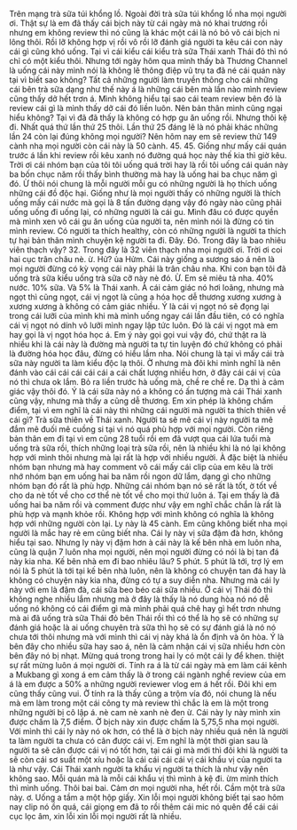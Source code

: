 Trên mạng trà sữa túi khổng lồ. Ngoài đời trà sữa túi khổng lồ nha mọi người ơi. Thật sự là em đã thấy cái bịch này từ cái ngày mà nó khai trương rồi nhưng em không review thì nó cũng là khác một cái là nó bỏ vô cái bịch ni lông thôi. Rồi lỡ không hợp vị rồi vô rồi lỡ đánh giá người ta kêu cái con này cái gì cũng khó uống. Tại vì cái kiểu cái kiểu trà sữa Thái xanh Thái đỏ thì nó chỉ có một kiểu thôi. Nhưng tới ngày hôm qua mình thấy bà Thương Channel là uống cái này mình nói là không lẽ thông điệp vũ trụ ta đã né cái quán này tại vì biết sao không? Tất cả những người làm truyền thông cho cái những cái bên trà sữa dạng như thế này á là những cái bên mà lần nào mình review cũng thấy dở hết trơn á. Mình không hiểu tại sao cái team review bên đó là review cái gì là mình thấy dở cái đó liền luôn. Nên bản thân mình cũng ngại hiểu không? Tại vì đã đã thấy là không có hợp gu ăn uống rồi. Nhưng thôi kệ đi. Nhất quá thứ lần thứ 25 thôi. Lần thứ 25 đáng lẽ là nó phải khác những lần 24 còn lại đúng không mọi người? Nên hôm nay em sẽ review thử 149 cành nha mọi người còn cái này là 50 cành. 45. 45. Giống như mấy cái quán trước á lần khi review rồi kêu xanh nó đường quá học này thế kia thì giờ kêu. Trời ơi cái nhóm bạn của tôi tôi uống quá trời hay là rồi tôi uống cái quán này ba bốn chục năm rồi thấy bình thường mà hay là uống hai ba chục năm gì đó. Ừ thôi nói chung là mỗi người mỗi gu có những người là họ thích uống những cái đồ độc hại. Giống như là mọi người thấy có những người là thích uống mấy cái nước mà gọi là 8 tấn đường dạng vậy đó ngày nào cũng phải uống uống đi uống lại, có những người là cái gu. Mình đâu có được quyền mà mình xen vô cái gu ăn uống của người ta, nên mình nói là đừng có tin mình review. Có người ta thích healthy, còn có những người là người ta thích tự hại bản thân mình chuyện kệ người ta đi. Đây. Đó. Trong đây là bao nhiêu viên thạch vậy? 32. Trong đây là 32 viên thạch nha mọi người ơi. Trời ơi coi hai cục trân châu nè. ừ. Hử? ủa Hửm. Cái này giống a sương sáo á nên là mọi người đừng có kỳ vọng cái này phải là trân châu nha. Khi con bạn tôi đã uống trà sữa kiểu uống trà sữa cỡ này nè đó. Ừ. Em sẽ miêu tả nha. 40% nước. 10% sữa. Và 5% là Thái xanh. À cái cảm giác nó hơi loãng, nhưng mà ngọt thì cũng ngọt, cái vị ngọt là cũng a hóa học dễ thương xương xương à xương xương à không có cảm giác nhiều. Ý là cái vị ngọt nó sẽ đọng lại trong cái lưỡi của mình khi mà mình uống ngay cái lần đầu tiên, có có nghĩa cái vị ngọt nó dính vô lưỡi mình ngay lập tức luôn. Đó là cái vị ngọt mà em hay gọi là vị ngọt hóa học á. Em ý này gọi gọi vui vậy đó, chứ thật ra là nhiều khi là cái này là đường mà người ta tự tin luyện đó chứ không có phải là đường hóa học đâu, đừng có hiểu lầm nha. Nói chung là tại vì mấy cái trà sữa này người ta làm kiểu độc lạ thôi. Ờ nhưng mà đôi khi mình nghĩ là nên đánh vào cái cái cái cái cái a cái chất lượng nhiều hơn, ở đây cái cái vị của nó thì chưa ok lắm. Bỏ ra liền trước hà uống mà, chề re chề re. Dạ thì à cảm giác vậy thôi đó. Ý là cái sữa này nó a không có ấn tượng mà cái Thái xanh cũng vậy, nhưng mà thấy a cũng dễ thương. Em xin phép là không chấm điểm, tại vì em nghĩ là cái này thì những cái người mà người ta thích thiên về cái gì? Trà sữa thiên về Thái xanh. Người ta sẽ mê cái vị này người ta mê đắm mê đuối mê cuồng si tại vì nó quá phù hợp với mọi người. Còn riêng bản thân em đi tại vì em cũng 28 tuổi rồi em đã vượt qua cái lứa tuổi mà uống trà sữa rồi, thích những loại trà sữa rồi, nên là nhiều khi là nó lại không hợp với mình thôi nhưng mà lại rất là hợp với nhiều người. À đặc biệt là nhiều nhóm bạn nhưng mà hay comment vô cái mấy cái clip của em kêu là trời nhớ nhóm bạn em uống hai ba năm rồi ngon dữ lắm, dạng gì cho những nhóm bạn đó rất là phù hợp. Những cái nhóm bạn nó sẽ rất là tốt, ờ tốt về cho da nè tốt về cho cơ thể nè tốt về cho mọi thứ luôn á. Tại em thấy là đã uống hai ba năm rồi và comment được như vậy em nghĩ chắc chắn là rất là phù hợp và mạnh khỏe rồi. Không hợp với mình không có nghĩa là không hợp với những người còn lại. Ly này là 45 cành. Em cũng không biết nha mọi người là mắc hay rẻ em cũng biết nha. Cái ly này vị sữa đậm đà hơn, không hiểu tại sao. Nhưng ly này vị đậm hơn à cái này là kế bên nhà em luôn nha, cũng là quận 7 luôn nha mọi người, nên mọi người đừng có nói là bị tan đá này kia nha. Kế bên nhà em đi bao nhiêu lâu? 5 phút. 5 phút là tới, trợ lý em nói là 5 phút là tới tại kế bên nhà luôn, nên là không có chuyện tan đá hay là không có chuyện này kia nha, đừng có tự a suy diễn nha. Nhưng mà cái ly này với em là đậm đà, cái sữa beo béo cái sữa nhiều. Ờ cái vị Thái đỏ thì không nghe nhiều lắm nhưng mà ở đây là thấy là nó dung hòa nó nó dễ uống nó không có cái điểm gì mà mình phải quá chê hay gì hết trơn nhưng mà ai đã uống trà sữa Thái đỏ bên Thái rồi thì có thể là họ sẽ có những sự đánh giá hoặc là ai uống chuyên trà sữa thì họ sẽ có sự đánh giá là nó nó chưa tới thôi nhưng mà với mình thì cái vị này khá là ổn định và ôn hòa. Ý là bên đây cho nhiều sữa hay sao á, nên là cảm nhận cái vị sữa nhiều hơn còn bên đây nó bị nhạt. Mừng quá trong trong hai ly có một cái ly để khen. thiệt sự rất mừng luôn á mọi người ơi. Tính ra á là từ cái ngày mà em làm cái kênh a Mukbang gì xong á em cảm thấy là ở trong cái ngành nghề review của em á là em được a 50% a những người reviewer vlog em á hết rồi. Đôi khi em cũng thấy cũng vui. Ờ tính ra là thấy cũng a trộm vía đó, nói chung là nếu mà em làm trong một cái công ty mà review thì chắc là em là một trong những người bị cô lập á. nè cam nè xanh nè đen ừ. Cái này ly này mình xin được chấm là 7,5 điểm. Ờ bịch này xin được chấm là 5,75,5 nha mọi người. Với mình thì cái ly này nó ok hơn, có thể là ờ bịch này nhiều quá nên là người ta làm người ta chưa có cân được cái vị. Em nghĩ là một thời gian sau là người ta sẽ cân được cái vị nó tốt hơn, tại cái gì mà mới thì đôi khi là người ta sẽ còn cái sơ suất một xíu hoặc là cái cái cái cái vị cái khẩu vị của người ta là như vậy. Cái Thái xanh người ta khẩu vị người ta thích là như vậy nên không sao. Mỗi quán mà là mỗi cái khẩu vị thì mình à kệ đi. ừm mình thích thì mình uống. Thôi bai bai. Cảm ơn mọi người nha, hết rồi. Cầm một trà sữa này. ơ. Uống a tầm a một hộp giấy. Xin lỗi mọi người không biết tại sao hôm nay clip nó ồn quá, cái giọng em đã to rồi thêm cái mic nó quên để cái cái cục lọc âm, xin lỗi xin lỗi mọi người rất là nhiều.